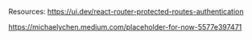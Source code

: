 

Resources:
https://ui.dev/react-router-protected-routes-authentication

https://michaelychen.medium.com/placeholder-for-now-5577e397471